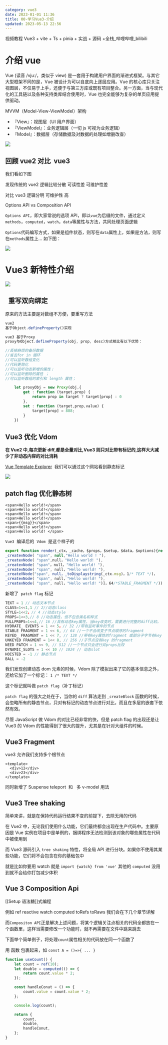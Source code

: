 ```yaml
---
category: vue3
date: 2023-01-01 11:36
title: 00-学习Vue3-介绍
updated: 2023-05-13 22:56
---
```


视频教程 Vue3 + vite + Ts + pinia + 实战 + 源码 +全栈_哔哩哔哩_bilibili

# 介绍 vue

Vue (读音 /vjuː/，类似于 view) 是一套用于构建用户界面的渐进式框架。与其它大型框架不同的是，Vue 被设计为可以自底向上逐层应用。Vue 的核心库只关注视图层，不仅易于上手，还便于与第三方库或既有项目整合。另一方面，当与现代化的工具链以及各种支持类库结合使用时，Vue 也完全能够为复杂的单页应用提供驱动。

MVVM（Model-View-ViewModel）架构

- 『View』：视图层（UI 用户界面）
- 『ViewModel』：业务逻辑层（一切 js 可视为业务逻辑）
- 『Model』：数据层（存储数据及对数据的处理如增删改查）

![](./_images/image-2023-02-21_16-37-37-916-00-学习Vue3-介绍.png)

## 回顾 vue2 对比  vue3 

我们看如下图

发现传统的 vue2 逻辑比较分散 可读性差 可维护性差

对比 vue3 逻辑分明 可维护性 高

Options API vs Composition API

`Options API`，即大家常说的选项 API，即以`vue`为后缀的文件，通过定义`methods`，`computed`，`watch`，`data`等属性与方法，共同处理页面逻辑

`Options`代码编写方式，如果是组件状态，则写在`data`属性上，如果是方法，则写在`methods`属性上...
如下图：

![](./_images/image-2023-01-01_11-48-31-002-学习Vue3.png)

# Vue3 新特性介绍

![](./_images/image-2023-01-01_11-42-35-691-学习Vue3.png)

##   重写双向绑定

原来的方法主要是对数组不方便，要重写方法

```ts
vue2
基于Object.defineProperty()实现

vue3 基于Proxy
proxy与Object.defineProperty(obj, prop, desc)方式相比有以下优势：

//丢掉麻烦的备份数据
//省去for in 循环
//可以监听数组变化
//代码更简化
//可以监听动态新增的属性；
//可以监听删除的属性 ；
//可以监听数组的索引和 length 属性；

    let proxyObj = new Proxy(obj,{
        get : function (target,prop) {
            return prop in target ? target[prop] : 0
        },
        set : function (target,prop,value) {
            target[prop] = 888;
        }
    })
```

## Vue3 优化 Vdom

**在 Vue2 中,每次更新 diff,都是全量对比,Vue3 则只对比带有标记的,这样大大减少了非动态内容的对比消耗**

[Vue Template Explorer](https://vue-next-template-explorer.netlify.app/ "Vue Template Explorer")  我们可以通过这个网站看到静态标记

![](./_images/image-2023-01-01_11-43-32-177-学习Vue3.png)

## patch flag 优化静态树

```vue
<span>Hello world!</span>
<span>Hello world!</span>
<span>Hello world!</span>
<span>Hello world!</span>
<span>{{msg}}</span>
<span>Hello world!</span>
<span>Hello world! </span>
```

`Vue3`  编译后的  `Vdom`  是这个样子的

```ts
export function render(_ctx，_cache，$props，$setup，$data，$options){return (_openBlock(),_createBlock(_Fragment,null，[
_createvNode( "span", null,"Hello world ! "),
_createvNode( "span",null，"Hello world! "),
_createvNode( "span"，null，"Hello world! "),
_createvNode( "span", null，"Hello world! "),
_createVNode("span", null，_toDisplaystring(_ctx.msg)，1/* TEXT */)，
_createvNode( "span", null，"Hello world! "),
_createvNode( "span", null，"Hello world! ")]，64/*STABLE_FRAGMENT */))
```

新增了  `patch flag` 标记

```ts
TEXT = 1 // 动态文本节点
CLASS=1<<1,1 // 2//动态class
STYLE=1<<2，// 4 //动态style
PROPS=1<<3,// 8 //动态属性，但不包含类名和样式
FULLPR0PS=1<<4,// 16 //具有动态key属性，当key改变时，需要进行完整的diff比较。
HYDRATE_ EVENTS = 1 << 5，// 32 //带有监听事件的节点
STABLE FRAGMENT = 1 << 6, // 64 //一个不会改变子节点顺序的fragment
KEYED_ FRAGMENT = 1 << 7, // 128 //带有key属性的fragment 或部分子字节有key
UNKEYED FRAGMENT = 1<< 8, // 256 //子节点没有key 的fragment
NEED PATCH = 1 << 9, // 512 //一个节点只会进行非props比较
DYNAMIC_SLOTS = 1 << 10 // 1024 // 动态slot
HOISTED = -1 // 静态节点
BALL = -2
```

我们发现创建动态 dom 元素的时候，Vdom 除了模拟出来了它的基本信息之外，还给它加了一个标记： `1 /* TEXT */`

这个标记就叫做 `patch flag`（补丁标记）

`patch flag` 的强大之处在于，当你的 `diff` 算法走到 `_createBlock` 函数的时候，会忽略所有的静态节点，只对有标记的动态节点进行对比，而且在多层的嵌套下依然有效。

尽管 JavaScript 做 Vdom 的对比已经非常的快，但是 patch flag 的出现还是让 Vue3 的 Vdom 的性能得到了很大的提升，尤其是在针对大组件的时候。

## Vue3 Fragment

vue3 允许我们支持多个根节点

```vue
<template>
  <div>12</div>
  <div>23</div>
</template>
```

同时新增了 Suspense teleport  和   多 v-model 用法

## Vue3 Tree shaking

简单来讲，就是在保持代码运行结果不变的前提下，去除无用的代码

在 Vue2 中，无论我们使用什么功能，它们最终都会出现在生产代码中。主要原因是 Vue 实例在项目中是单例的，捆绑程序无法检测到该对象的哪些属性在代码中被使用到

而 Vue3 源码引入 `tree shaking` 特性，将全局 API 进行分块。如果你不使用其某些功能，它们将不会包含在你的基础包中

就是比如你要用 watch 就是 `import {watch} from 'vue'` 其他的 `computed` 没用到就不会给你打包减少体积

## Vue 3 Composition Api

[[Setup 语法糖]]式编程

例如 ref reactive watch computed toRefs toRaws 我们会在下几个章节详解

而`Compositon API`正是解决上述问题，将某个逻辑关注点相关的代码全都放在一个函数里，这样当需要修改一个功能时，就不再需要在文件中跳来跳去

下面举个简单例子，将处理`count`属性相关的代码放在同一个函数了

用 函数 包裹起来，如 `const A = ()=>{ ... }`

```js
function useCount() {
    let count = ref(10);
    let double = computed(() => {
        return count.value * 2;
    });

    const handleConut = () => {
        count.value = count.value * 2;
    };

    console.log(count);

    return {
        count,
        double,
        handleConut,
    };
}
```